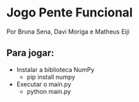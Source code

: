 # Jogo Pente Funcional

Por Bruna Sena, Davi Moriga e Matheus Eiji

## Para jogar:
- Instalar a biblioteca NumPy
  - pip install numpy
- Executar o main.py
  - python main.py
